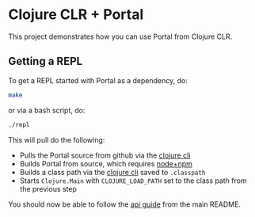 # Clojure CLR + Portal

This project demonstrates how you can use Portal from Clojure CLR.

## Getting a REPL

To get a REPL started with Portal as a dependency, do:

```bash
make
```

or via a bash script, do:

```bash
./repl
```

This will pull do the following:

- Pulls the Portal source from github via the [clojure cli][clojure-cli]
- Builds Portal from source, which requires [node+npm][node+npm]
- Builds a class path via the [clojure cli][clojure-cli] saved to `.classpath`
- Starts `Clojure.Main` with `CLOJURE_LOAD_PATH` set to the class path from the
  previous step

You should now be able to follow the [api guide][portal-api] from the main README.

[clojure-cli]: https://clojure.org/guides/deps_and_cli
[node+npm]: https://nodejs.org/
[portal-api]: ../../README.md#api
